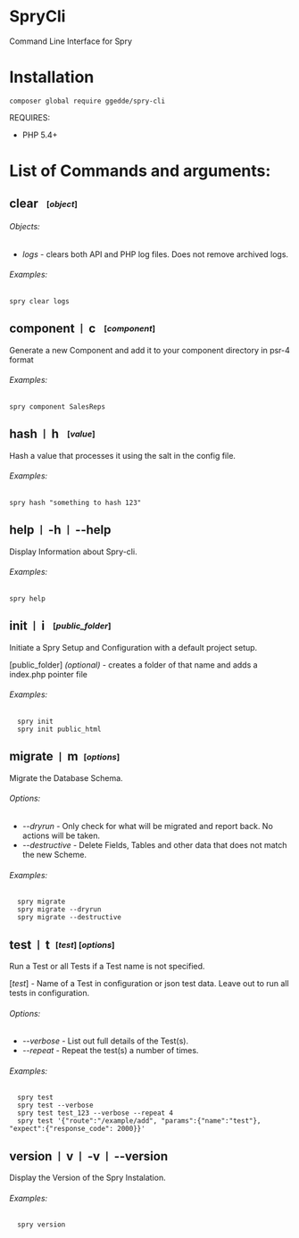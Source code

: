 # SpryCli
Command Line Interface for Spry

# Installation

```
composer global require ggedde/spry-cli
```

REQUIRES:
* PHP 5.4+


# List of Commands and arguments:

## **clear** &nbsp; <sub><sup>[*object*]</sup></sub>

###### *Objects:*
 - *logs* - clears both API and PHP log files. Does not remove archived logs.

###### *Examples:*

	spry clear logs
	
## **component** &nbsp;<sub><sup>|</sup></sub>&nbsp; **c** &nbsp; <sub><sup>[*component*]</sup></sub>
Generate a new Component and add it to your component directory in psr-4 format

###### *Examples:*
	
	spry component SalesReps

## **hash** &nbsp;<sub><sup>|</sup></sub>&nbsp; **h** &nbsp; <sub><sup>[*value*]</sup></sub>
Hash a value that processes it using the salt in the config file.
###### *Examples:*
	  
	spry hash "something to hash 123"

## **help** &nbsp;<sub><sup>|</sup></sub>&nbsp; **-h** &nbsp;<sub><sup>|</sup></sub>&nbsp; **--help**  
Display Information about Spry-cli.
###### *Examples:*
	  
	spry help

## **init** &nbsp;<sub><sup>|</sup></sub>&nbsp; **i** &nbsp; <sub><sup>[*public_folder*]</sup></sub>
Initiate a Spry Setup and Configuration with a default project setup.

[public_folder] *(optional)* -  creates a folder of that name and adds a index.php pointer file
###### *Examples:*
	  
	  spry init
	  spry init public_html

## **migrate** &nbsp;<sub><sup>|</sup></sub>&nbsp; **m** &nbsp;<sub><sup>[*options*]</sup></sub>
Migrate the Database Schema.
###### *Options:*
  - *--dryrun* - Only check for what will be migrated and report back. No actions will be taken.
  - *--destructive* - Delete Fields, Tables and other data that does not match the new Scheme.
###### *Examples:*
	  
	  spry migrate
	  spry migrate --dryrun
	  spry migrate --destructive
	  
## **test** &nbsp;<sub><sup>|</sup></sub>&nbsp; **t** &nbsp;<sub><sup>[*test*] [*options*]</sup></sub>
Run a Test or all Tests if a Test name is not specified.

[*test*] - Name of a Test in configuration or json test data.  Leave out to run all tests in configuration.
###### *Options:*
  - *--verbose* - List out full details of the Test(s).
  - *--repeat* - Repeat the test(s) a number of times.
###### *Examples:*   

	  spry test
	  spry test --verbose
	  spry test test_123 --verbose --repeat 4
	  spry test '{"route":"/example/add", "params":{"name":"test"}, "expect":{"response_code": 2000}}'

## **version** &nbsp;<sub><sup>|</sup></sub>&nbsp; **v** &nbsp;<sub><sup>|</sup></sub>&nbsp; **-v** &nbsp;<sub><sup>|</sup></sub>&nbsp; **--version**  
Display the Version of the Spry Instalation.
###### *Examples:*
	  
	  spry version

